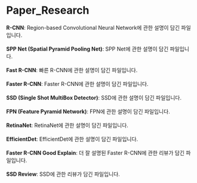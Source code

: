 # Paper_Research

**R-CNN**: Region-based Convolutional Neural Network에 관한 설명이 담긴 파일입니다.<br><br>
**SPP Net (Spatial Pyramid Pooling Net)**: SPP Net에 관한 설명이 담긴 파일입니다.<br><br>
**Fast R-CNN**: 빠른 R-CNN에 관한 설명이 담긴 파일입니다.<br><br>
**Faster R-CNN**: Faster R-CNN에 관한 설명이 담긴 파일입니다.<br><br>
**SSD (Single Shot MultiBox Detector)**: SSD에 관한 설명이 담긴 파일입니다.<br><br>
**FPN (Feature Pyramid Network)**: FPN에 관한 설명이 담긴 파일입니다.<br><br>
**RetinaNet**: RetinaNet에 관한 설명이 담긴 파일입니다.<br><br>
**EfficientDet**: EfficientDet에 관한 설명이 담긴 파일입니다.<br><br>
**Faster R-CNN Good Explain**: 더 잘 설명된 Faster R-CNN에 관한 리뷰가 담긴 파일입니다.<br><br>
**SSD Review**: SSD에 관한 리뷰가 담긴 파일입니다.
